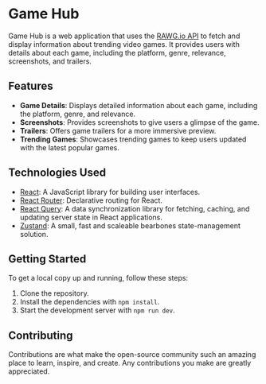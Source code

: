 # Game Hub

Game Hub is a web application that uses the [RAWG.io API](https://rawg.io/apidocs) to fetch and display information about trending video games. It provides users with details about each game, including the platform, genre, relevance, screenshots, and trailers.

## Features

- **Game Details**: Displays detailed information about each game, including the platform, genre, and relevance.
- **Screenshots**: Provides screenshots to give users a glimpse of the game.
- **Trailers**: Offers game trailers for a more immersive preview.
- **Trending Games**: Showcases trending games to keep users updated with the latest popular games.

## Technologies Used

- [React](https://reactjs.org/): A JavaScript library for building user interfaces.
- [React Router](https://reactrouter.com/): Declarative routing for React.
- [React Query](https://react-query.tanstack.com/): A data synchronization library for fetching, caching, and updating server state in React applications.
- [Zustand](https://github.com/pmndrs/zustand): A small, fast and scaleable bearbones state-management solution.

## Getting Started

To get a local copy up and running, follow these steps:

1. Clone the repository.
2. Install the dependencies with `npm install`.
3. Start the development server with `npm run dev`.

## Contributing

Contributions are what make the open-source community such an amazing place to learn, inspire, and create. Any contributions you make are greatly appreciated.
